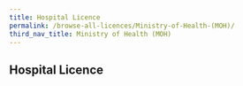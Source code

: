 ```yaml
---
title: Hospital Licence
permalink: /browse-all-licences/Ministry-of-Health-(MOH)/
third_nav_title: Ministry of Health (MOH)
---
```

## Hospital Licence
